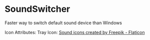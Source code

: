 # SoundSwitcher
Faster way to switch default sound device than Windows

Icon Attributes:
Tray Icon: <a href="https://www.flaticon.com/free-icons/sound" title="sound icons">Sound icons created by Freepik - Flaticon</a>
